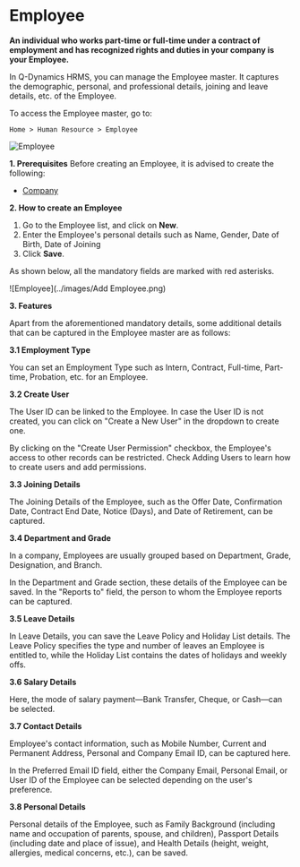 # Employee

**An individual who works part-time or full-time under a contract of employment and has recognized rights and duties in your company is your Employee.**

In Q-Dynamics  HRMS, you can manage the Employee master. It captures the demographic, personal, and professional details, joining and leave details, etc. of the Employee.

To access the Employee master, go to:

    Home > Human Resource > Employee

![Employee](../images/Employee.gif)



**1. Prerequisites**
Before creating an Employee, it is advised to create the following:

* [Company](Company.md)

**2. How to create an Employee**

1. Go to the Employee list, and click on **New**.
2. Enter the Employee's personal details such as Name, Gender, Date of Birth, Date of Joining  
3. Click **Save**.

As shown below, all the mandatory fields are marked with red asterisks.

![Employee](../images/Add Employee.png)

**3. Features**

Apart from the aforementioned mandatory details, some additional details that can be captured in the Employee master are as follows:

**3.1 Employment Type**

You can set an Employment Type such as Intern, Contract, Full-time, Part-time, Probation, etc. for an Employee.

**3.2 Create User**

The User ID can be linked to the Employee. In case the User ID is not created, you can click on "Create a New User" in the dropdown to create one.

By clicking on the "Create User Permission" checkbox, the Employee's access to other records can be restricted. Check Adding Users to learn how to create users and add permissions.

**3.3 Joining Details**

The Joining Details of the Employee, such as the Offer Date, Confirmation Date, Contract End Date, Notice (Days), and Date of Retirement, can be captured.

**3.4 Department and Grade**

In a company, Employees are usually grouped based on Department, Grade, Designation, and Branch.

In the Department and Grade section, these details of the Employee can be saved. In the "Reports to" field, the person to whom the Employee reports can be captured.

**3.5 Leave Details**

In Leave Details, you can save the Leave Policy and Holiday List details. The Leave Policy specifies the type and number of leaves an Employee is entitled to, while the Holiday List contains the dates of holidays and weekly offs.

**3.6 Salary Details**

Here, the mode of salary payment—Bank Transfer, Cheque, or Cash—can be selected.

**3.7 Contact Details**

Employee's contact information, such as Mobile Number, Current and Permanent Address, Personal and Company Email ID, can be captured here.

In the Preferred Email ID field, either the Company Email, Personal Email, or User ID of the Employee can be selected depending on the user's preference.

**3.8 Personal Details**

Personal details of the Employee, such as Family Background (including name and occupation of parents, spouse, and children), Passport Details (including date and place of issue), and Health Details (height, weight, allergies, medical concerns, etc.), can be saved.